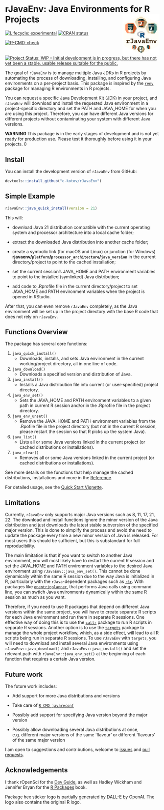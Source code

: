 
<!-- README.md is generated from README.Rmd. Please edit that file -->

# rJavaEnv: Java Environments for R Projects <a href="http://www.ekotov.pro/rJavaEnv/"><img src="man/figures/logo.png" align="right" height="134" alt="rJavaEnv website" /></a>

<!-- badges: start -->

<a href="https://lifecycle.r-lib.org/articles/stages.html#experimental"
target="_blank"><img
src="https://img.shields.io/badge/lifecycle-experimental-orange.svg"
alt="Lifecycle: experimental" /></a>
<a href="https://CRAN.R-project.org/package=rJavaEnv"
target="_blank"><img src="https://www.r-pkg.org/badges/version/rJavaEnv"
alt="CRAN status" /></a>

[![R-CMD-check](https://github.com/e-kotov/rJavaEnv/actions/workflows/R-CMD-check.yaml/badge.svg)](https://github.com/e-kotov/rJavaEnv/actions/workflows/R-CMD-check.yaml)

[![Project Status: WIP – Initial development is in progress, but there
has not yet been a stable, usable release suitable for the
public.](https://www.repostatus.org/badges/latest/wip.svg)](https://www.repostatus.org/#wip)

<!-- badges: end -->

The goal of `rJavaEnv` is to manage multiple Java JDKs in R projects by
automating the process of downloading, installing, and configuring Java
environments on a per-project basis. This package is inspired by the
<a href="https://rstudio.github.io/renv/"
target="_blank"><code>renv</code></a> package for managing R
environments in R projects.

You can request a specific Java Development Kit (JDK) in your project,
and `rJavaEnv` will download and install the requested Java environment
in a project-specific directory and set the PATH and JAVA_HOME for when
you are using this project. Therefore, you can have different Java
versions for different projects without contaminating your system with
different Java versions.

**WARNING** This package is in the early stages of development and is
not yet ready for production use. Please test it thoroughly before using
it in your projects. 0

## Install

You can install the development version of `rJavaEnv` from GitHub:

``` r
devtools::install_github("e-kotov/rJavaEnv")
```

## Simple Example

``` r
rJavaEnv::java_quick_install(version = 21)
```

This will:

- download Java 21 distribution compatible with the current operating
  system and processor architecture into a local cache folder;

- extract the downloaded Java distribution into another cache folder;

- create a symbolic link (for macOS and Linux) or junction (for Windows)
  **rjavaenv/`platform`/`processor_architecture`/`java_version`** in the
  current directory/project to point to the cached installation;

- set the current session’s JAVA_HOME and PATH environment variables to
  point to the installed (symlinked) Java distribution;

- add code to .Rprofile file in the current directory/project to set
  JAVA_HOME and PATH environment variables when the project is opened in
  RStudio.

After that, you can even remove `rJavaEnv` completely, as the Java
environment will be set up in the project directory with the base R code
that does not rely on `rJavaEnv`.

## Functions Overview

The package has several core functions:

1.  `java_quick_install()`
    - Downloads, installs, and sets Java environment in the current
      working/project directory, all in one line of code.
2.  `java_download()`
    - Downloads a specified version and distribution of Java.
3.  `java_install()`
    - Installs a Java distribution file into current (or user-specified)
      project directory.
4.  `java_env_set()`
    - Sets the JAVA_HOME and PATH environment variables to a given path
      in current R session and/or in the .Rprofile file in the project
      directory.
5.  `java_env_unset()`
    - Remove the JAVA_HOME and PATH environment variables from the
      .Rpofile file in the project directory (but not in the current R
      session, please restart the session so that R picks up the system
      Java).
6.  `java_list()`
    - Lists all or some Java versions linked in the current project (or
      cached distributions or installations).
7.  `java_clear()`
    - Removes all or some Java versions linked in the current project
      (or cached distributions or installations).

See more details on the functions that help manage the cached
distributions, installations and more in the
<a href="https://e-kotov.github.io/rJavaEnv/reference/index.html"
target="_blank">Reference</a>.

For detailed usage, see the [Quick Start
Vignette](vignettes/quick_start.Rmd).

## Limitations

Currently, `rJavaEnv` only supports major Java versions such as 8, 11,
17, 21, 22. The download and install functions ignore the minor version
of the Java distribution and just downloads the latest stable subversion
of the specified major version. This is done to simplify the process and
avoid the need to update the package every time a new minor version of
Java is released. For most users this should be sufficient, but this is
substandard for full reproducibility.

The main limitation is that if you want to switch to another Java
environment, you will most likely have to restart the current R session
and set the JAVA_HOME and PATH environment variables to the desired Java
environment using `rJavaEnv::java_env_set()`. This cannot be done
dynamically within the same R session due to the way Java is initialized
in R, particularly with the `rJava`-dependent packages such as
<a href="https://github.com/ipeaGIT/r5r"
target="_blank"><code>r5r</code></a>. With packages like
<a href="https://github.com/ropensci/opentripplanner"
target="_blank"><code>opentripplanner</code></a>, that performs Java
calls using command line, you can swtich Java environments dynamically
within the same R session as much as you want.

Therefore, if you need to use R packages that depend on different Java
versions within the same project, you will have to create separate R
scripts for each Java environment and run them in separate R sessions.
One effective way of doing this is to use the
<a href="https://github.com/r-lib/callr"
target="_blank"><code>callr</code></a> package to run R scripts in
separate R sessions. Another option is to use the
<a href="https://github.com/ropensci/targets"
target="_blank"><code>targets</code></a> package to manage the whole
project workflow, which, as a side effect, will lead to all R scripts
being run in separate R sessions. To use `rJavaEnv` with `targets`, you
will need to download and install several Java environments using
`rJavaEnv::java_download()` and `rJavaEnv::java_install()` and set the
relevant path with `rJavaEnv::java_env_set()` at the beginning of each
function that requires a certain Java version.

## Future work

The future work includes:

- Add support for more Java distributions and versions

- Take care of <a
  href="https://solutions.posit.co/envs-pkgs/using-rjava/#reconfigure-r"
  target="_blank"><code>R CMD javareconf</code></a>

- Possibly add support for specifying Java version beyond the major
  version

- Possibly allow downloading several Java distributions at once,
  e.g. different major versions of the same ‘flavour’ or different
  ‘flavours’ of the same major version

I am open to suggestions and contributions, welcome to
<a href="https://github.com/e-kotov/rJavaEnv/issues"
target="_blank">issues</a> and
<a href="https://github.com/e-kotov/rJavaEnv/pulls" target="_blank">pull
requests</a>.

## Acknowledgements

I thank rOpenSci for the
<a href="https://devguide.ropensci.org/" target="_blank">Dev Guide</a>,
as well as Hadley Wickham and Jennifer Bryan for the
<a href="https://r-pkgs.org/" target="_blank">R Packages</a> book.

Package hex sticker logo is partially generated by DALL-E by OpenAI. The
logo also contains the original R logo.
